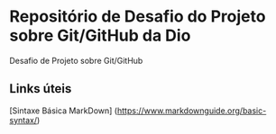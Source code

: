 # Repositório de Desafio do Projeto sobre Git/GitHub da Dio
Desafio de Projeto sobre Git/GitHub

## Links úteis
[Sintaxe Básica MarkDown] (https://www.markdownguide.org/basic-syntax/)
